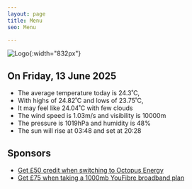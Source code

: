 ```yaml
---
layout: page
title: Menu
seo: Menu

---
```


![Logo](/images/logo.jpg){:width="832px"}

<!-- weather_marker starts -->
## On Friday, 13 June 2025

- The average temperature today is 24.3˚C,
- With highs of 24.82˚C and lows of 23.75˚C,
- It may feel like 24.04˚C with few clouds
- The wind speed is 1.03m/s and visibility is 10000m
- The pressure is 1019hPa and humidity is 48%
- The sun will rise at 03:48 and set at 20:28

<!-- weather_marker ends -->

## Sponsors

- [Get £50 credit when switching to Octopus Energy](https://bit.ly/3oD1nnS)
- [Get £75 when taking a 1000mb YouFibre broadband plan](https://aklam.io/91zWhU?)
